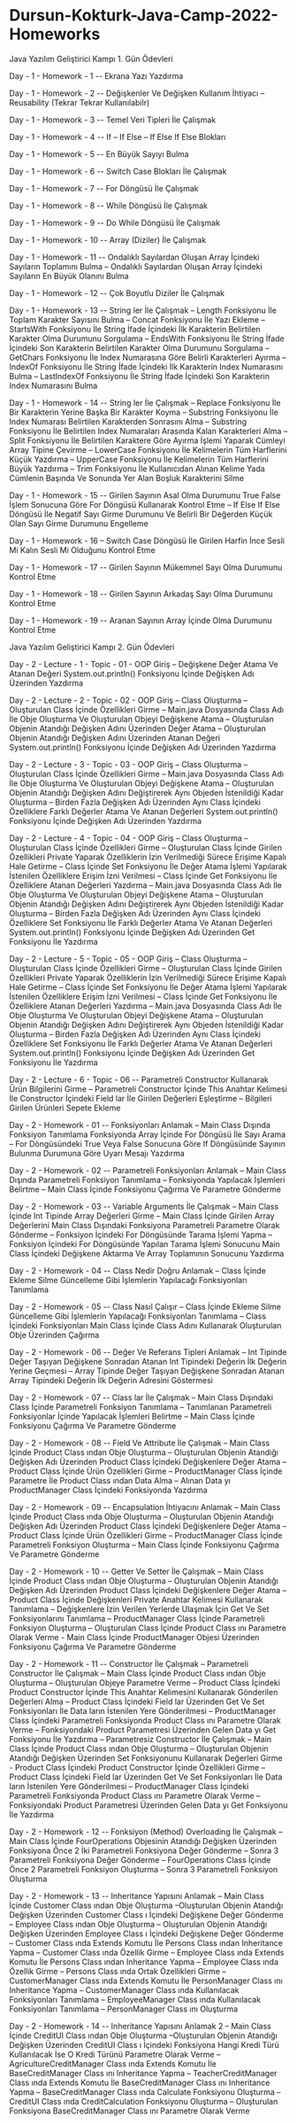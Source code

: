 # Dursun-Kokturk-Java-Camp-2022-Homeworks

Java Yazılım Geliştirici Kampı 1. Gün Ödevleri	

Day - 1 - Homework - 1 -- Ekrana Yazı Yazdırma	

Day - 1 - Homework - 2 -- Değişkenler Ve Değişken Kullanım İhtiyacı – Reusability (Tekrar Tekrar Kullanılabilr)	

Day - 1 - Homework - 3 -- Temel Veri Tipleri İle Çalışmak	

Day - 1 - Homework - 4 -- If – If Else – If Else If Else Blokları	

Day - 1 - Homework - 5 -- En Büyük Sayıyı Bulma	

Day - 1 - Homework - 6 -- Switch Case Blokları İle Çalışmak	

Day - 1 - Homework - 7 -- For Döngüsü İle Çalışmak	

Day - 1 - Homework - 8 -- While Döngüsü İle Çalışmak	

Day - 1 - Homework - 9 -- Do While Döngüsü İle Çalışmak	

Day - 1 - Homework - 10 -- Array (Diziler) İle Çalışmak	

Day - 1 - Homework - 11 -- Ondalıklı Sayılardan Oluşan Array İçindeki Sayıların Toplamını Bulma – Ondalıklı Sayılardan Oluşan Array İçindeki Sayıların En Büyük Olanını Bulma	

Day - 1 - Homework - 12 -- Çok Boyutlu Diziler İle Çalışmak	

Day - 1 - Homework - 13 -- String ler İle Çalışmak – Length Fonksiyonu İle Toplam Karakter Sayısını Bulma – Concat Fonksiyonu İle Yazı Ekleme – StartsWith Fonksiyonu İle String İfade İçindeki İlk Karakterin Belirtilen Karakter Olma Durumunu Sorgulama – EndsWith Fonksiyonu İle String İfade İçindeki Son Karakterin Belirtilen Karakter Olma Durumunu Sorgulama – GetChars Fonksiyonu İle Index Numarasına Göre Belirli Karakterleri Ayırma – IndexOf Fonksiyonu İle String İfade İçindeki İlk Karakterin Index Numarasını Bulma – LastIndexOf Fonksiyonu İle String İfade İçindeki Son Karakterin Index Numarasını Bulma	

Day - 1 - Homework - 14 -- String ler İle Çalışmak – Replace Fonksiyonu İle Bir Karakterin Yerine Başka Bir Karakter Koyma – Substring Fonksiyonu İle Index Numarası Belirtilen Karakterden Sonrasını Alma – Substring Fonksiyonu İle Belirtilen Index Numaraları Arasında Kalan Karakterleri Alma – Split Fonksiyonu İle Belirtilen Karaktere Göre Ayırma İşlemi Yaparak Cümleyi Array Tipine Çevirme – LowerCase Fonksiyonu İle Kelimelerin Tüm Harflerini Küçük Yazdırma – UpperCase Fonksiyonu İle Kelimelerin Tüm Harflerini Büyük Yazdırma – Trim Fonksiyonu İle Kullanıcıdan Alınan Kelime Yada Cümlenin Başında Ve Sonunda Yer Alan Boşluk Karakterini Silme	

Day - 1 - Homework - 15 -- Girilen Sayının Asal Olma Durumunu True False İşlem Sonucuna Göre For Döngüsü Kullanarak Kontrol Etme – If Else If Else Döngüsü İle Negatif Sayı Girme Durumunu Ve Belirli Bir Değerden Küçük Olan Sayı Girme Durumunu Engelleme	

Day - 1 - Homework - 16 – Switch Case Döngüsü İle Girilen Harfin İnce Sesli Mi Kalın Sesli Mi Olduğunu Kontrol Etme	

Day - 1 - Homework - 17 -- Girilen Sayının Mükemmel Sayı Olma Durumunu Kontrol Etme	

Day - 1 - Homework - 18 -- Girilen Sayının Arkadaş Sayı Olma Durumunu Kontrol Etme	

Day - 1 - Homework - 19 -- Aranan Sayının Array İçinde Olma Durumunu Kontrol Etme	

Java Yazılım Geliştirici Kampı 2. Gün Ödevleri	

Day - 2 - Lecture - 1 - Topic - 01 - OOP Giriş – Değişkene Değer Atama Ve Atanan Değeri System.out.println() Fonksiyonu İçinde Değişken Adı Üzerinden Yazdırma	

Day - 2 - Lecture - 2 - Topic - 02 - OOP Giriş – Class Oluşturma – Oluşturulan Class İçinde Özellikleri Girme – Main.java Dosyasında Class Adı İle Obje Oluşturma Ve Oluşturulan Objeyi Değişkene Atama – Oluşturulan Objenin Atandığı Değişken Adını Üzerinden Değer Atama – Oluşturulan Objenin Atandığı Değişken Adını Üzerinden Atanan Değeri System.out.println() Fonksiyonu İçinde Değişken Adı Üzerinden Yazdırma	

Day - 2 - Lecture - 3 - Topic - 03 - OOP Giriş – Class Oluşturma – Oluşturulan Class İçinde Özellikleri Girme – Main.java Dosyasında Class Adı İle Obje Oluşturma Ve Oluşturulan Objeyi Değişkene Atama – Oluşturulan Objenin Atandığı Değişken Adını Değiştirerek Aynı Objeden İstenildiği Kadar Oluşturma – Birden Fazla Değişken Adı Üzerinden Aynı Class İçindeki Özelliklere Farklı Değerler Atama Ve Atanan Değerleri System.out.println() Fonksiyonu İçinde Değişken Adı Üzerinden Yazdırma	

Day - 2 - Lecture - 4 - Topic - 04 - OOP Giriş – Class Oluşturma – Oluşturulan Class İçinde Özellikleri Girme – Oluşturulan Class İçinde Girilen Özellikleri Private Yaparak Özelliklerin İzin Verilmediği Sürece Erişime Kapalı Hale Getirme – Class İçinde Set Fonksiyonu İle Değer Atama İşlemi Yapılarak İstenilen Özelliklere Erişim İzni Verilmesi – Class İçinde Get Fonksiyonu İle Özelliklere Atanan Değerleri Yazdırma – Main.java Dosyasında Class Adı İle Obje Oluşturma Ve Oluşturulan Objeyi Değişkene Atama – Oluşturulan Objenin Atandığı Değişken Adını Değiştirerek Aynı Objeden İstenildiği Kadar Oluşturma – Birden Fazla Değişken Adı Üzerinden Aynı Class İçindeki Özelliklere Set Fonksiyonu İle Farklı Değerler Atama Ve Atanan Değerleri System.out.println() Fonksiyonu İçinde Değişken Adı Üzerinden Get Fonksiyonu İle Yazdırma	

Day - 2 - Lecture - 5 - Topic - 05 - OOP Giriş – Class Oluşturma – Oluşturulan Class İçinde Özellikleri Girme – Oluşturulan Class İçinde Girilen Özellikleri Private Yaparak Özelliklerin İzin Verilmediği Sürece Erişime Kapalı Hale Getirme – Class İçinde Set Fonksiyonu İle Değer Atama İşlemi Yapılarak İstenilen Özelliklere Erişim İzni Verilmesi – Class İçinde Get Fonksiyonu İle Özelliklere Atanan Değerleri Yazdırma – Main.java Dosyasında Class Adı İle Obje Oluşturma Ve Oluşturulan Objeyi Değişkene Atama – Oluşturulan Objenin Atandığı Değişken Adını Değiştirerek Aynı Objeden İstenildiği Kadar Oluşturma – Birden Fazla Değişken Adı Üzerinden Aynı Class İçindeki Özelliklere Set Fonksiyonu İle Farklı Değerler Atama Ve Atanan Değerleri System.out.println() Fonksiyonu İçinde Değişken Adı Üzerinden Get Fonksiyonu İle Yazdırma	

Day - 2 - Lecture - 6 - Topic - 06 -- Parametreli Constructor Kullanarak Ürün Bilgilerini Girme – Parametreli Constructor İçinde This Anahtar Kelimesi İle Constructor İçindeki Field lar İle Girilen Değerleri Eşleştirme – Bilgileri Girilen Ürünleri Sepete Ekleme	

Day - 2 - Homework - 01 -- Fonksiyonları Anlamak – Main Class Dışında Fonksiyon Tanımlama Fonksiyonda Array İçinde For Döngüsü İle Sayı Arama – For Döngüsündeki True Veya False Sonucuna Göre If Döngüsünde Sayının Bulunma Durumuna Göre Uyarı Mesajı Yazdırma	

Day - 2 - Homework - 02 -- Parametreli Fonksiyonları Anlamak – Main Class Dışında Parametreli Fonksiyon Tanımlama – Fonksiyonda Yapılacak İşlemleri Belirtme – Main Class İçinde Fonksiyonu Çağırma Ve Parametre Gönderme	

Day - 2 - Homework - 03 -- Variable Arguments İle Çalışmak – Main Class İçinde Int Tipinde Array Değerleri Girme – Main Class İçinde Girilen Array Değerlerini Main Class Dışındaki Fonksiyona Parametreli Parametre Olarak Gönderme – Fonksiyon İçindeki For Döngüsünde Tarama İşlemi Yapma – Fonksiyon İçindeki For Döngüsünde Yapılan Tarama İşlemi Sonucunu Main Class İçindeki Değişkene Aktarma Ve Array Toplamının Sonucunu Yazdırma	

Day - 2 - Homework - 04 -- Class Nedir Doğru Anlamak – Class İçinde Ekleme Silme Güncelleme Gibi İşlemlerin Yapılacağı Fonksiyonları Tanımlama	

Day - 2 - Homework - 05 -- Class Nasıl Çalışır – Class İçinde Ekleme Silme Güncelleme Gibi İşlemlerin Yapılacağı Fonksiyonları Tanımlama – Class İçindeki Fonksiyonları Main Class İçinde Class Adını Kullanarak Oluşturulan Obje Üzerinden Çağırma	

Day - 2 - Homework - 06 -- Değer Ve Referans Tipleri Anlamak – Int Tipinde Değer Taşıyan Değişkene Sonradan Atanan Int Tipindeki Değerin İlk Değerin Yerine Geçmesi – Array Tipinde Değer Taşıyan Değişkene Sonradan Atanan Array Tipindeki Değerin İlk Değerin Adresini Göstermesi	

Day - 2 - Homework - 07 -- Class lar İle Çalışmak – Main Class Dışındaki Class İçinde Parametreli Fonksiyon Tanımlama – Tanımlanan Parametreli Fonksiyonlar İçinde Yapılacak İşlemleri Belirtme – Main Class İçinde Fonksiyonu Çağırma Ve Parametre Gönderme	

Day - 2 - Homework - 08 -- Field Ve Attribute İle Çalışmak – Main Class İçinde Product Class ından Obje Oluşturma – Oluşturulan Objenin Atandığı Değişken Adı Üzerinden Product Class İçindeki Değişkenlere Değer Atama – Product Class İçinde Ürün Özellikleri Girme – ProductManager Class İçinde Parametre İle Product Class ından Data Alma – Alınan Data yı ProductManager Class İçindeki Fonksiyonda Yazdırma	

Day - 2 - Homework - 09 -- Encapsulation İhtiyacını Anlamak – Main Class İçinde Product Class ında Obje Oluşturma – Oluşturulan Objenin Atandığı Değişken Adı Üzerinden Product Class İçindeki Değişkenlere Değer Atama – Product Class İçinde Ürün Özellikleri Girme – ProductManager Class İçinde Parametreli Fonksiyon Oluşturma – Main Class İçinde Fonksiyonu Çağırma Ve Parametre Gönderme	

Day - 2 - Homework - 10 -- Getter Ve Setter İle Çalışmak – Main Class İçinde Product Class ından Obje Oluşturma – Oluşturulan Objenin Atandığı Değişken Adı Üzerinden Product Class İçindeki Değişkenlere Değer Atama – Product Class İçinde Değişkenleri Private Anahtar Kelimesi Kullanarak Tanımlama – Değişkenlere İzin Verilen Yerlerde Ulaşmak İçin Get Ve Set Fonksiyonlarını Tanımlama – ProductManager Class İçinde Parametreli Fonksiyon Oluşturma – Oluşturulan Class İçinde Product Class ını Parametre Olarak Verme - Main Class İçinde ProductManager Objesi Üzerinden Fonksiyonu Çağırma Ve Parametre Gönderme	

Day - 2 - Homework - 11 -- Constructor İle Çalışmak – Parametreli Constructor İle Çalışmak – Main Class İçinde Product Class ından Obje Oluşturma – Oluşturulan Objeye Parametre Verme – Product Class İçindeki Product Constructor İçinde This Anahtar Kelimesini Kullanarak Gönderilen Değerleri Alma – Product Class İçindeki Field lar Üzerinden Get Ve Set Fonksiyonları İle Data ların İstenilen Yere Gönderilmesi – ProductManager Class İçindeki Parametreli Fonksiyonda Product Class ını Parametre Olarak Verme – Fonksiyondaki Product Parametresi Üzerinden Gelen Data yı Get Fonksiyonu İle Yazdırma – Parametresiz Constructor İle Çalışmak – Main Class İçinde Product Class ından Obje Oluşturma – Oluşturulan Objenin Atandığı Değişken Üzerinden Set Fonksiyonunu Kullanarak Değerleri Girme - Product Class İçindeki Product Constructor İçinde Özellikleri Girme – Product Class İçindeki Field lar Üzerinden Get Ve Set Fonksiyonları İle Data ların İstenilen Yere Gönderilmesi – ProductManager Class İçindeki Parametreli Fonksiyonda Product Class ını Parametre Olarak Verme – Fonksiyondaki Product Parametresi Üzerinden Gelen Data yı Get Fonksiyonu İle Yazdırma	

Day - 2 - Homework - 12 -- Fonksiyon (Method) Overloading İle Çalışmak – Main Class İçinde FourOperations Objesinin Atandığı Değişken Üzerinden Fonksiyona Önce 2 İki Parametreli Fonksiyona Değer Gönderme – Sonra 3 Parametreli Fonksiyona Değer Gönderme – FourOperations Class İçinde Önce 2 Parametreli Fonksiyon Oluşturma – Sonra 3 Parametreli Fonksiyon Oluşturma	

Day - 2 - Homework - 13 -- Inheritance Yapısını Anlamak – Main Class İçinde Customer Class ından Obje Oluşturma –Oluşturulan Objenin Atandığı Değişken Üzerinden Customer Class ı İçindeki Değişkene Değer Gönderme – Employee Class ından Obje Oluşturma – Oluşturulan Objenin Atandığı Değişken Üzerinden Employee Class ı İçindeki Değişkene Değer Gönderme – Customer Class ında Extends Komutu İle Persons Class ından Inheritance Yapma – Customer Class ında Özellik Girme – Employee Class ında Extends Komutu İle Persons Class ından Inheritance Yapma – Employee Class ında Özellik Girme – Persons Class ında Ortak Özellikleri Girme – CustomerManager Class ında Extends Komutu İle PersonManager Class ını Inheritance Yapma – CustomerManager Class ında Kullanılacak Fonksiyonları Tanımlama – EmployeeManager Class ında Kullanılacak Fonksiyonları Tanımlama – PersonManager Class ını Oluşturma	

Day - 2 - Homework - 14 -- Inheritance Yapısını Anlamak 2 – Main Class İçinde CreditUI Class ından Obje Oluşturma –Oluşturulan Objenin Atandığı Değişken Üzerinden CreditUI Class ı İçindeki Fonksiyona Hangi Kredi Türü Kullanılacak İse O Kredi Türünü Parametre Olarak Verme – AgricultureCreditManager Class ında Extends Komutu İle BaseCreditManager Class ını Inheritance Yapma – TeacherCreditManager Class ında Extends Komutu İle BaseCreditManager Class ını Inheritance Yapma – BaseCreditManager Class ında Calculate Fonksiyonu Oluşturma – CreditUI Class ında CreditCalculation Fonksiyonu Oluşturma – Oluşturulan Fonksiyona BaseCreditManager Class ını Parametre Olarak Verme	
